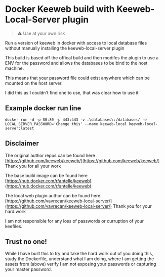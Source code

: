 # Docker Keeweb build with Keeweb-Local-Server plugin

> ⚠️ Use at your own risk

Run a version of keeweb in docker with access to local database files without manually installing the keeweb-local-server plugin

This build is based off the offical build and then modifes the plugin to use a ENV for the password and allows the databases to be bind to the host machine.

This means that your password file could exist anywhere which can be mounted on the host server.

I did this as I couldn't find one to use, that was clear how to use it

## Example docker run line

``docker run -d -p 80:80 -p 443:443 -v .\databases\:/databases/ -e LOCAL_SERVER_PASSWORD='Change this' --name keeweb-local keeweb-local-server:latest``

## Disclaimer
The original author repos can be found here [https://github.com/keeweb/keeweb/](https://github.com/keeweb/keeweb/) Thank you for all your work

The base build image can be found here [https://hub.docker.com/r/antelle/keeweb](https://hub.docker.com/r/antelle/keeweb)

The local web plugin author can be found here [https://github.com/vavrecan/keeweb-local-server/](https://github.com/vavrecan/keeweb-local-server/) Thank you for your hard work

I am not responsible for any loss of passwords or curruption of your keefiles.

## Trust no one!
While I have built this to try and take the hard work out of you doing this, study the Dockerfile, understand what I am doing, where I am getting the assets from (above) verify I am not exposing your passwords or capturing your master password.